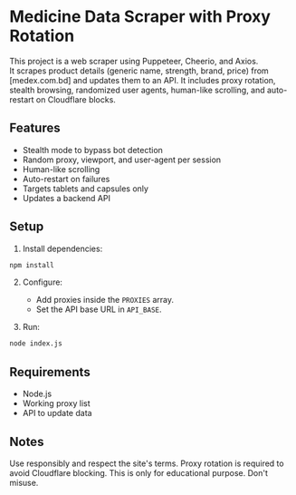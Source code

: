 # Medicine Data Scraper with Proxy Rotation

This project is a web scraper using Puppeteer, Cheerio, and Axios.  
It scrapes product details (generic name, strength, brand, price) from [medex.com.bd] and updates them to an API. It includes proxy rotation, stealth browsing, randomized user agents, human-like scrolling, and auto-restart on Cloudflare blocks.

## Features

-   Stealth mode to bypass bot detection
-   Random proxy, viewport, and user-agent per session
-   Human-like scrolling
-   Auto-restart on failures
-   Targets tablets and capsules only
-   Updates a backend API

## Setup

1. Install dependencies:

```bash
npm install
```

2. Configure:

    - Add proxies inside the `PROXIES` array.
    - Set the API base URL in `API_BASE`.

3. Run:

```bash
node index.js
```

## Requirements

-   Node.js
-   Working proxy list
-   API to update data

## Notes

Use responsibly and respect the site's terms. Proxy rotation is required to avoid Cloudflare blocking. This is only for educational purpose. Don't misuse.
